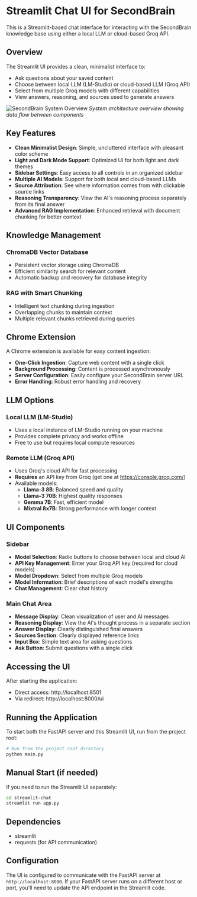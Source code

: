 # Streamlit Chat UI for SecondBrain

This is a Streamlit-based chat interface for interacting with the SecondBrain knowledge base using either a local LLM or cloud-based Groq API.

## Overview

The Streamlit UI provides a clean, minimalist interface to:
- Ask questions about your saved content
- Choose between local LLM (LM-Studio) or cloud-based LLM (Groq API)
- Select from multiple Groq models with different capabilities
- View answers, reasoning, and sources used to generate answers

![SecondBrain System Overview](resources/SecondBrainOverView.png)
*System architecture overview showing data flow between components*

## Key Features

- **Clean Minimalist Design**: Simple, uncluttered interface with pleasant color scheme
- **Light and Dark Mode Support**: Optimized UI for both light and dark themes
- **Sidebar Settings**: Easy access to all controls in an organized sidebar
- **Multiple AI Models**: Support for both local and cloud-based LLMs
- **Source Attribution**: See where information comes from with clickable source links
- **Reasoning Transparency**: View the AI's reasoning process separately from its final answer
- **Advanced RAG Implementation**: Enhanced retrieval with document chunking for better context

## Knowledge Management

### ChromaDB Vector Database
- Persistent vector storage using ChromaDB
- Efficient similarity search for relevant content
- Automatic backup and recovery for database integrity

### RAG with Smart Chunking
- Intelligent text chunking during ingestion
- Overlapping chunks to maintain context
- Multiple relevant chunks retrieved during queries

## Chrome Extension

A Chrome extension is available for easy content ingestion:
- **One-Click Ingestion**: Capture web content with a single click
- **Background Processing**: Content is processed asynchronously
- **Server Configuration**: Easily configure your SecondBrain server URL
- **Error Handling**: Robust error handling and recovery

## LLM Options

### Local LLM (LM-Studio)
- Uses a local instance of LM-Studio running on your machine
- Provides complete privacy and works offline
- Free to use but requires local compute resources

### Remote LLM (Groq API)
- Uses Groq's cloud API for fast processing
- **Requires** an API key from Groq (get one at https://console.groq.com/)
- Available models:
  - **Llama-3 8B**: Balanced speed and quality
  - **Llama-3 70B**: Highest quality responses
  - **Gemma 7B**: Fast, efficient model
  - **Mixtral 8x7B**: Strong performance with longer context

## UI Components

### Sidebar
- **Model Selection**: Radio buttons to choose between local and cloud AI
- **API Key Management**: Enter your Groq API key (required for cloud models)
- **Model Dropdown**: Select from multiple Groq models
- **Model Information**: Brief descriptions of each model's strengths
- **Chat Management**: Clear chat history

### Main Chat Area
- **Message Display**: Clean visualization of user and AI messages
- **Reasoning Display**: View the AI's thought process in a separate section
- **Answer Display**: Clearly distinguished final answers
- **Sources Section**: Clearly displayed reference links
- **Input Box**: Simple text area for asking questions
- **Ask Button**: Submit questions with a single click

## Accessing the UI

After starting the application:
- Direct access: http://localhost:8501
- Via redirect: http://localhost:8000/ui

## Running the Application

To start both the FastAPI server and this Streamlit UI, run from the project root:

```bash
# Run from the project root directory
python main.py
```

## Manual Start (if needed)

If you need to run the Streamlit UI separately:

```bash
cd streamlit-chat
streamlit run app.py
```

## Dependencies

- streamlit
- requests (for API communication)

## Configuration

The UI is configured to communicate with the FastAPI server at `http://localhost:8000`. If your FastAPI server runs on a different host or port, you'll need to update the API endpoint in the Streamlit code.